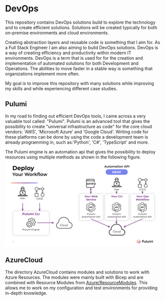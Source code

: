 # DevOps

This repository contains DevOps solutions build to explore the technology and to create efficient solutions.
Solutions will be created typically for both on-premise environments and cloud environments.

Creating abstraction layers and reusable code is something that I aim for. As a Full Stack Engineer I am also aiming to build DevOps solutions.
DevOps is a way of creating efficiency and productivity within modern IT environments. DevOps is a term that is used for for the creation and implementation of automated solutions for both Development and Operations.
The abilities to move faster in a stable way is something that organizations implement more often.

My goal is to improve this repository with many solutions while improving my skills and while experiencing different case studies.

## Pulumi

In my road to finding out efficient DevOps tools, I came across a very valuable tool called: "Pulumi".
Pulumi is an advanced tool that gives the possibility to create "universal infrastructure as code" for the core cloud vendors: 'AWS', 'Microsoft Azure' and 'Google Cloud'. 
Writing code for these platforms can be done by using the code a development team is already programming in, such as:'Python', 'C#', 'TypeScript' and more.

The Pulumi engine is an automation api that gives the possibility to deploy resources using multiple methods as shown in the following figure.
![image info](assets/images/automation-api.png)

## AzureCloud

The directory AzureCloud contains modules and solutions to work with Azure Resources. The modules were mainly built with Bicep and are combined with Resource Modules from [Azure/ResourceModules](https://github.com/Azure/ResourceModules). This allows me to work on my configuration and test environments for providing in-depth knowledge.